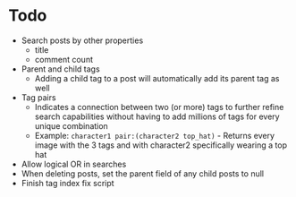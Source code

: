 # Todo

* Search posts by other properties
  * title
  * comment count
* Parent and child tags
  * Adding a child tag to a post will automatically add its parent tag as well
* Tag pairs
  * Indicates a connection between two (or more) tags to further refine search capabilities without having to add millions of tags for every unique combination
  * Example: `character1 pair:(character2 top_hat)` - Returns every image with the 3 tags and with character2 specifically wearing a top hat
* Allow logical OR in searches
* When deleting posts, set the parent field of any child posts to null
* Finish tag index fix script
